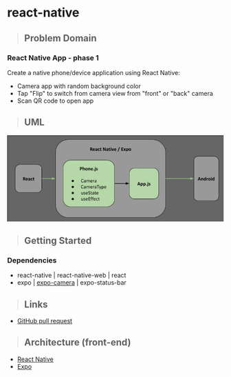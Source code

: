 # react-native

> ## Problem Domain

### **React Native App - phase 1**

Create a native phone/device application using React Native:

- Camera app with random background color
- Tap "Flip" to switch from camera view from "front" or "back" camera
- Scan QR code to open app

> ## UML

![UML](UML.jpg)

> ## Getting Started

### Dependencies

- react-native | react-native-web | react
- expo | [expo-camera](https://docs.expo.dev/versions/v46.0.0/sdk/camera/) | expo-status-bar

> ## Links

- [GitHub pull request](https://github.com/schillerandrew/react-native/pull/1)

> ## Architecture (front-end)

- [React Native](https://reactnative.dev/)
- [Expo](https://docs.expo.dev/)